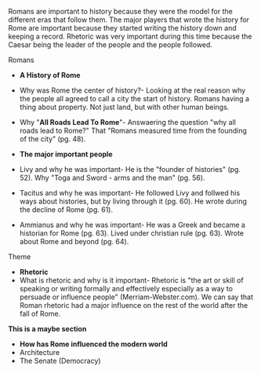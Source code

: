 Romans are important to history because they were the model for the different eras that follow them. The major players that wrote the history for Rome are important because they started writing the history down and keeping a record. Rhetoric was very important during this time because the Caesar being the leader of the people and the people followed.

Romans

- **A History of Rome**
 - Why was Rome the center of history?-
    Looking at the real reason why the people all agreed to call a city the start of history.
    Romans having a thing about property. Not just land, but with other human beings. 
 - Why "**All Roads Lead To Rome**"- 
    Answaering the question "why all roads lead to Rome?" That "Romans measured time from the founding of the city" (pg. 48).
 
- **The major important people**
 - Livy and why he was important-
    He is the "founder of histories" (pg. 52). Why "Toga and Sword - arms and the man" (pg. 56).
 - Tacitus and why he was important-
    He followed Livy and follwed his ways about histories, but by living through it (pg. 60). He wrote during the decline of Rome (pg. 61).
 - Ammianus and why he was important- 
    He was a Greek and became a historian for Rome (pg. 63). Lived under christian rule (pg. 63). Wrote about Rome and beyond (pg. 64).

Theme
- **Rhetoric** 
 - What is rhetoric and why is it important- 
    Rhetoric is "the art or skill of speaking or writing formally and effectively especially as a way to persuade or influence people"
    (Merriam-Webster.com). We can say that Roman rhetoric had a major influence on the rest of the world after the fall of Rome.


**This is a maybe section**
- **How has Rome influenced the modern world**
 - Architecture
 - The Senate (Democracy)
